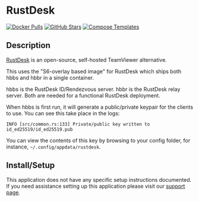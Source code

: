 # RustDesk

[![Docker Pulls](https://img.shields.io/docker/pulls/rustdesk/rustdesk-server?style=flat-square&color=607D8B&label=docker%20pulls&logo=docker)](https://hub.docker.com/r/rustdesk/rustdesk-server)
[![GitHub Stars](https://img.shields.io/github/stars/rustdesk/rustdesk?style=flat-square&color=607D8B&label=github%20stars&logo=github)](https://github.com/rustdesk/rustdesk)
[![Compose Templates](https://img.shields.io/static/v1?style=flat-square&color=607D8B&label=compose&message=templates)](https://github.com/GhostWriters/DockSTARTer/tree/master/compose/.apps/rustdesk)

## Description

[RustDesk](https://rustdesk.com) is an open-source, self-hosted TeamViewer alternative.

This uses the "S6-overlay based image" for RustDesk which ships both hbbs and hbbr in a single container.

hbbs is the RustDesk ID/Rendezvous server. hbbr is the RustDesk relay server. Both are needed for a functional RustDesk deployment.

When hbbs is first run, it will generate a public/private keypair for the clients to use. You can see this take place in the logs:

```
INFO [src/common.rs:133] Private/public key written to id_ed25519/id_ed25519.pub
```

You can view the contents of this key by browsing to your config folder, for instance, `~/.config/appdata/rustdesk`.

## Install/Setup

This application does not have any specific setup instructions documented. If
you need assistance setting up this application please visit our
[support page](https://dockstarter.com/basics/support/).
